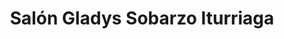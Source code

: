 ---
title: "Salón Gladys Sobarzo Iturriaga"
url: /nunoa/salon-gladys-sobarzo-iturriaga/
shop: peluquería
---